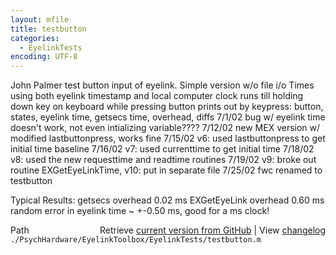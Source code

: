 ```yaml
---
layout: mfile
title: testbutton
categories:
  - EyelinkTests
encoding: UTF-8
---
```


John Palmer
test button input of eyelink.  Simple version w/o file i/o
Times using both eyelink timestamp and local computer clock
runs till holding down key on keyboard while pressing button
prints out by keypress:  button, states, eyelink time, getsecs time, overhead, diffs
7/1/02  bug w/ eyelink time doesn't work, not even intializing variable????
7/12/02 new MEX version w/ modified lastbuttonpress, works fine
7/15/02 v6:  used lastbuttonpress to get initial time baseline
7/16/02 v7:  used currenttime to get initial time
7/18/02 v8:  used the new requesttime and readtime routines
7/19/02 v9:  broke out routine EXGetEyeLinkTime, v10:  put in separate file
7/25/02 fwc renamed to testbutton

Typical Results:
getsecs overhead 0.02 ms
EXGetEyeLink overhead 0.60 ms
random error in eyelink time ~ +-0.50 ms, good for a ms clock!


<div class="code_header" style="text-align:right;">
  <span style="float:left;">Path&nbsp;&nbsp;</span> <span class="counter">Retrieve <a href=
  "https://raw.github.com/Psychtoolbox-3/Psychtoolbox-3/beta/./PsychHardware/EyelinkToolbox/EyelinkTests/testbutton.m">current version from GitHub</a> | View <a href=
  "https://github.com/Psychtoolbox-3/Psychtoolbox-3/commits/beta/./PsychHardware/EyelinkToolbox/EyelinkTests/testbutton.m">changelog</a></span>
</div>
<div class="code">
  <code>./PsychHardware/EyelinkToolbox/EyelinkTests/testbutton.m</code>
</div>

